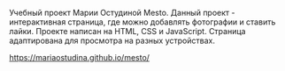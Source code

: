Учебный проект Марии Остудиной  Mesto.
Данный проект - интерактивная страница, где можно добавлять фотографии и ставить лайки.
Проекте написан на HTML, CSS и JavaScript. Страница адаптирована для просмотра на разных устройствах.

https://mariaostudina.github.io/mesto/